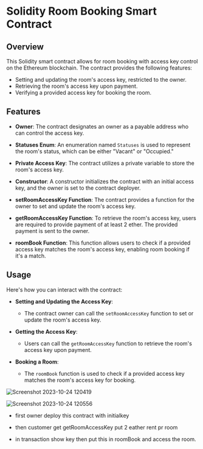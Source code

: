 # Solidity Room Booking Smart Contract

## Overview

This Solidity smart contract allows for room booking with access key control on the Ethereum blockchain. The contract provides the following features:

- Setting and updating the room's access key, restricted to the owner.
- Retrieving the room's access key upon payment.
- Verifying a provided access key for booking the room.

## Features

- **Owner**: The contract designates an owner as a payable address who can control the access key.

- **Statuses Enum**: An enumeration named `Statuses` is used to represent the room's status, which can be either "Vacant" or "Occupied."

- **Private Access Key**: The contract utilizes a private variable to store the room's access key.

- **Constructor**: A constructor initializes the contract with an initial access key, and the owner is set to the contract deployer.

- **setRoomAccessKey Function**: The contract provides a function for the owner to set and update the room's access key.

- **getRoomAccessKey Function**: To retrieve the room's access key, users are required to provide payment of at least 2 ether. The provided payment is sent to the owner.

- **roomBook Function**: This function allows users to check if a provided access key matches the room's access key, enabling room booking if it's a match.

## Usage

Here's how you can interact with the contract:

- **Setting and Updating the Access Key**:
  - The contract owner can call the `setRoomAccessKey` function to set or update the room's access key.

- **Getting the Access Key**:
  - Users can call the `getRoomAccessKey` function to retrieve the room's access key upon payment.

- **Booking a Room**:
  - The `roomBook` function is used to check if a provided access key matches the room's access key for booking.
 
![Screenshot 2023-10-24 120419](https://github.com/Areeba000/contract-Practice/assets/140241495/7fa4dd8a-4808-42ed-aada-06ab2b6875b2)




![Screenshot 2023-10-24 120556](https://github.com/Areeba000/contract-Practice/assets/140241495/37b8c8bf-8b45-4769-9c66-00a573a68421)



 - first owner deploy this contract with initialkey

   
 - then customer get  getRoomAccessKey put 2 eather rent pr room 


 - in transaction show key then put this in roomBook and access the room.

